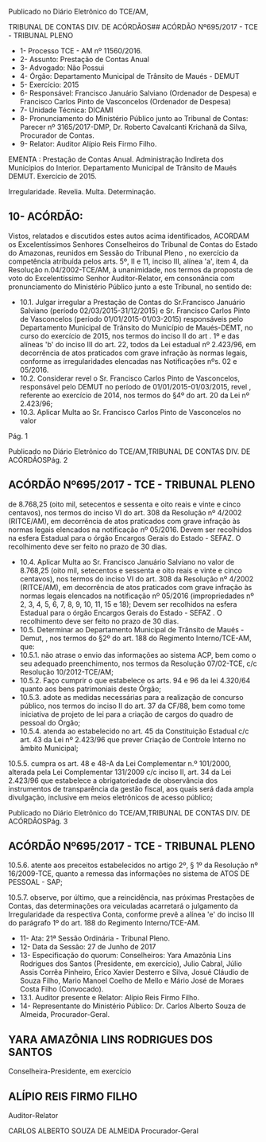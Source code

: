 Publicado  no  Diário Eletrônico do TCE/AM,

TRIBUNAL DE CONTAS DIV. DE  ACÓRDÃOS## ACÓRDÃO Nº695/2017 - TCE - TRIBUNAL PLENO

- 1- Processo TCE - AM nº 11560/2016.
- 2- Assunto: Prestação de Contas Anual
- 3- Advogado: Não Possui
- 4- Órgão: Departamento Municipal de Trânsito de Maués - DEMUT
- 5- Exercício: 2015
- 6- Responsável: Francisco  Januário  Salviano  (Ordenador  de  Despesa)  e  Francisco Carlos Pinto de Vasconcelos (Ordenador de Despesa)
- 7- Unidade Técnica: DICAMI
- 8- Pronunciamento  do Ministério  Público  junto  ao Tribunal  de Contas: Parecer  nº 3165/2017-DMP, Dr. Roberto Cavalcanti Krichanã da Silva, Procurador de Contas.
- 9- Relator: Auditor Alípio Reis Firmo Filho.

EMENTA : Prestação de Contas Anual. Administração  Indireta  dos  Municípios  do  Interior. Departamento  Municipal  de  Trânsito  de  Maués  DEMUT. Exercício de 2015.

Irregularidade. Revelia. Multa. Determinação.

## 10-  ACÓRDÃO:

Vistos, relatados e discutidos estes autos acima identificados, ACORDAM os Excelentíssimos Senhores Conselheiros do Tribunal de Contas do Estado do Amazonas, reunidos em Sessão do Tribunal Pleno , no exercício da competência atribuída pelos arts. 5º, II e 11, inciso III, alínea 'a', item 4, da Resolução n.04/2002-TCE/AM, à unanimidade, nos termos da proposta de voto do Excelentíssimo Senhor Auditor-Relator, em consonância com pronunciamento do Ministério Público junto a este Tribunal, no sentido de:

- 10.1. Julgar  irregular a  Prestação  de  Contas  do  Sr.Francisco  Januário Salviano (período 02/03/2015-31/12/2015) e Sr. Francisco Carlos Pinto de  Vasconcelos  (período  01/01/2015-01/03-2015)  responsáveis  pelo Departamento Municipal de Trânsito do Município de Maués-DEMT, no curso  do  exercício  de  2015,  nos  termos  do  inciso  II  do  art . 1º  e  das alíneas 'b' do inciso III do art. 22, todos da Lei estadual nº 2.423/96, em decorrência de atos praticados com grave infração  às normas legais, conforme  as  irregularidades  elencadas  nas  Notificações  nºs.  02  e 05/2016.
- 10.2. Considerar  revel o Sr. Francisco Carlos Pinto de Vasconcelos, responsável pelo DEMUT no período de 01/01/2015-01/03/2015, revel , referente ao exercício de 2014, nos termos do §4º do art. 20 da Lei nº 2.423/96;
- 10.3. Aplicar Multa ao  Sr.  Francisco Carlos Pinto de Vasconcelos no valor

Pág. 1

Publicado  no  Diário Eletrônico do TCE/AM,TRIBUNAL DE CONTAS DIV. DE  ACÓRDÃOSPág. 2

## ACÓRDÃO Nº695/2017 - TCE - TRIBUNAL PLENO

de 8.768,25 (oito mil, setecentos e sessenta e oito reais e vinte e cinco centavos), nos termos do inciso VI do art. 308 da Resolução nº 4/2002 (RITCE/AM), em decorrência de atos praticados com grave infração às normas legais elencados na notificação nº 05/2016. Devem  ser recolhidos na esfera Estadual para o órgão Encargos Gerais do Estado - SEFAZ. O recolhimento deve ser feito no prazo de 30 dias.

- 10.4. Aplicar Multa ao Sr. Francisco Januário Salviano no valor de 8.768,25 (oito  mil,  setecentos  e sessenta  e  oito  reais  e  vinte  e  cinco centavos), nos termos do inciso VI do art. 308 da Resolução nº 4/2002 (RITCE/AM), em decorrência de atos praticados com grave infração às normas legais elencados na notificação nº 05/2016 (impropriedades nº 2, 3, 4, 5, 6, 7, 8, 9, 10, 11, 15 e 18); Devem ser recolhidos na esfera Estadual  para  o  órgão  Encargos  Gerais  do  Estado  -  SEFAZ  .  O recolhimento deve ser feito no prazo de 30 dias.
- 10.5.  Determinar ao Departamento Municipal de Trânsito de Maués - Demut, , nos termos do §2º do art. 188 do Regimento Interno/TCE-AM, que:
- 10.5.1.  não atrase o envio das informações ao sistema ACP, bem como  o  seu  adequado  preenchimento,  nos  termos  da Resolução 07/02-TCE, c/c Resolução 10/2012-TCE/AM;
- 10.5.2.  Faço  cumprir  o  que  estabelece  os  arts.  94  e  96  da  lei 4.320/64 quanto aos bens patrimoniais deste Órgão;
- 10.5.3.  adote as medidas  necessárias  para  a  realização  de concurso  público,  nos  termos  do  inciso  II  do  art.  37  da CF/88,  bem  como  tome  iniciativa  de  projeto  de  lei  para  a criação de cargos do quadro de pessoal do Órgão;
- 10.5.4.   atenda ao estabelecido no art. 45 da Constituição Estadual c/c art. 43 da Lei nº 2.423/96 que  prever Criação de Controle Interno no âmbito Municipal;

10.5.5.  cumpra  os  art.  48  e  48-A  da  Lei  Complementar  n.º 101/2000,  alterada  pela  Lei  Complementar  131/2009  c/c inciso II, art. 34 da Lei 2.423/96 que estabelece a obrigatoriedade de observância dos instrumentos de transparência da gestão fiscal, aos quais será dada ampla divulgação, inclusive em  meios eletrônicos de acesso público;

Publicado  no  Diário Eletrônico do TCE/AM,TRIBUNAL DE CONTAS DIV. DE  ACÓRDÃOSPág. 3

## ACÓRDÃO Nº695/2017 - TCE - TRIBUNAL PLENO

10.5.6.  atente  aos  preceitos  estabelecidos  no  artigo  2º,  §  1º  da Resolução nº 16/2009-TCE, quanto a remessa das informações no sistema de ATOS DE PESSOAL - SAP;

10.5.7.   observe,  por  último,  que  a  reincidência,  nas  próximas Prestações  de  Contas,  das  determinações  ora  veiculadas acarretará  o  julgamento  da Irregularidade da  respectiva Conta, conforme prevê a alínea 'e' do inciso III do parágrafo 1º do art. 188 do Regimento Interno/TCE-AM.

- 11-  Ata: 21ª Sessão Ordinária - Tribunal Pleno.
- 12-  Data da Sessão: 27 de Junho de 2017
- 13-  Especificação  do  quorum: Conselheiros: Yara  Amazônia  Lins  Rodrigues  dos Santos  (Presidente,  em  exercício),  Julio  Cabral,  Júlio  Assis  Corrêa  Pinheiro,  Érico Xavier Desterro e Silva, Josué Cláudio de Souza Filho, Mario Manoel Coelho de Mello e Mário José de Moraes Costa Filho (Convocado).
- 13.1. Auditor presente e Relator: Alípio Reis Firmo Filho.
- 14-  Representante do Ministério Público: Dr. Carlos Alberto Souza de Almeida, Procurador-Geral.

## YARA AMAZÔNIA LINS RODRIGUES DOS SANTOS

Conselheira-Presidente, em exercício

## ALÍPIO REIS FIRMO FILHO

Auditor-Relator

CARLOS ALBERTO SOUZA DE ALMEIDA Procurador-Geral